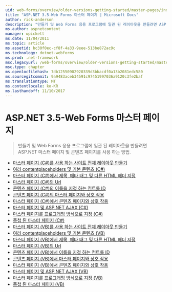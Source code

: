 ```yaml
---
uid: web-forms/overview/older-versions-getting-started/master-pages/index
title: "ASP.NET 3.5-Web Forms 마스터 페이지 | Microsoft Docs"
author: rick-anderson
description: "만들기 및 Web Forms 응용 프로그램에 일관 된 레이아웃을 만들려면 ASP.NET 마스터 페이지 및 콘텐츠 페이지를 사용 하는 방법."
ms.author: aspnetcontent
manager: wpickett
ms.date: 11/04/2011
ms.topic: article
ms.assetid: bc30f0ec-cf8f-4a33-9eee-513be872ac9c
ms.technology: dotnet-webforms
ms.prod: .net-framework
msc.legacyurl: /web-forms/overview/older-versions-getting-started/master-pages
msc.type: chapter
ms.openlocfilehash: 7db12550902920339d3bbacdf0a13b2081edc580
ms.sourcegitcommit: 9a9483aceb34591c97451997036a9120c3fe2baf
ms.translationtype: MT
ms.contentlocale: ko-KR
ms.lasthandoff: 11/10/2017
---
```

<a name="aspnet-35---web-forms-master-pages"></a>ASP.NET 3.5-Web Forms 마스터 페이지
====================
> 만들기 및 Web Forms 응용 프로그램에 일관 된 레이아웃을 만들려면 ASP.NET 마스터 페이지 및 콘텐츠 페이지를 사용 하는 방법.


- [마스터 페이지 (C#)를 사용 하는 사이트 전체 레이아웃 만들기](creating-a-site-wide-layout-using-master-pages-cs.md)
- [여러 contentplaceholders 및 기본 콘텐츠 (C#)](multiple-contentplaceholders-and-default-content-cs.md)
- [마스터 페이지 (C#)에서 제목, 메타 태그 및 다른 HTML 헤더 지정](specifying-the-title-meta-tags-and-other-html-headers-in-the-master-page-cs.md)
- [마스터 페이지 (C#)의 Url](urls-in-master-pages-cs.md)
- [콘텐츠 페이지 (C#)의 이름을 지정 하는 컨트롤 ID](control-id-naming-in-content-pages-cs.md)
- [콘텐츠 페이지 (C#)의 마스터 페이지와 상호 작용](interacting-with-the-master-page-from-the-content-page-cs.md)
- [마스터 페이지 (C#)에서 콘텐츠 페이지와 상호 작용](interacting-with-the-content-page-from-the-master-page-cs.md)
- [마스터 페이지 및 ASP.NET AJAX (C#)](master-pages-and-asp-net-ajax-cs.md)
- [마스터 페이지를 프로그래밍 방식으로 지정 (C#)](specifying-the-master-page-programmatically-cs.md)
- [중첩 된 마스터 페이지 (C#)](nested-master-pages-cs.md)
- [마스터 페이지 (VB)를 사용 하는 사이트 전체 레이아웃 만들기](creating-a-site-wide-layout-using-master-pages-vb.md)
- [여러 contentplaceholders 및 기본 콘텐츠 (VB)](multiple-contentplaceholders-and-default-content-vb.md)
- [마스터 페이지 (VB)에서 제목, 메타 태그 및 다른 HTML 헤더 지정](specifying-the-title-meta-tags-and-other-html-headers-in-the-master-page-vb.md)
- [마스터 페이지 (VB)의 Url](urls-in-master-pages-vb.md)
- [콘텐츠 페이지 (VB)에서 이름을 지정 하는 컨트롤 ID](control-id-naming-in-content-pages-vb.md)
- [콘텐츠 페이지 (VB)에서 마스터 페이지와 상호 작용](interacting-with-the-master-page-from-the-content-page-vb.md)
- [마스터 페이지 (VB)에서 콘텐츠 페이지와 상호 작용](interacting-with-the-content-page-from-the-master-page-vb.md)
- [마스터 페이지 및 ASP.NET AJAX (VB)](master-pages-and-asp-net-ajax-vb.md)
- [마스터 페이지를 프로그래밍 방식으로 지정 (VB)](specifying-the-master-page-programmatically-vb.md)
- [중첩 된 마스터 페이지 (VB)](nested-master-pages-vb.md)
